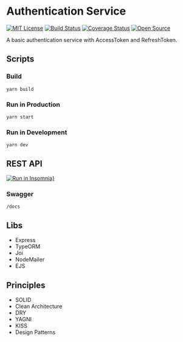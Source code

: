# Authentication Service

[![MIT License](https://img.shields.io/badge/License-MIT%20-blue.svg)](https://opensource.org/licenses/MIT)
[![Build Status](https://github.com/leonfoliveira/authentication-service/workflows/CI/badge.svg)](https://github.com/leonfoliveira/authentication-service/actions)
[![Coverage Status](https://coveralls.io/repos/github/leonfoliveira/authentication-service/badge.svg?branch=main)](https://coveralls.io/github/leonfoliveira/authentication-service?branch=main)
[![Open Source](https://badges.frapsoft.com/os/v1/open-source.svg?v=103)](https://opensource.org/)

A basic authentication service with AccessToken and RefreshToken.

## Scripts

### Build

```
yarn build
```

### Run in Production

```
yarn start
```

### Run in Development

```
yarn dev
```

## REST API

[![Run in Insomnia}](https://insomnia.rest/images/run.svg)](https://insomnia.rest/run/?label=Authentication-Service&uri=https%3A%2F%2Fraw.githubusercontent.com%2Fleonfoliveira%2FAuthentication-Service%2Fmain%2Fdocs%2Finsomnia.json)

### Swagger

```
/docs
```

## Libs

- Express
- TypeORM
- Joi
- NodeMailer
- EJS

## Principles

- SOLID
- Clean Architecture
- DRY
- YAGNI
- KISS
- Design Patterns
